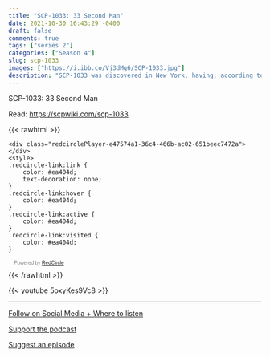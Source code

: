 ```yaml
---
title: "SCP-1033: 33 Second Man"
date: 2021-10-30 16:43:29 -0400
draft: false
comments: true
tags: ["series 2"]
categories: ["Season 4"]
slug: scp-1033
images: ["https://i.ibb.co/Vj3dMg6/SCP-1033.jpg"]
description: "SCP-1033 was discovered in New York, having, according to several witnesses, \"materialised in the middle of the road\". Interviews with witnesses found that people in the area experienced a vision-encompassing white flash, accompanied by hearing a two-second burst of static from all directions."
---
```


SCP-1033: 33 Second Man

Read: https://scpwiki.com/scp-1033

{{< rawhtml >}}
<script async defer onload="redcircleIframe();" src="https://api.podcache.net/embedded-player/sh/63705181-2bd5-4fc1-a869-6f5b27226efa/ep/e47574a1-36c4-466b-ac02-651beec7472a"></script>
    <div class="redcirclePlayer-e47574a1-36c4-466b-ac02-651beec7472a"></div>
    <style>
    .redcircle-link:link {
        color: #ea404d;
        text-decoration: none;
    }
    .redcircle-link:hover {
        color: #ea404d;
    }
    .redcircle-link:active {
        color: #ea404d;
    }
    .redcircle-link:visited {
        color: #ea404d;
    }
</style>
<p style="margin-top:3px;margin-left:11px;font-family: sans-serif;font-size: 10px; color: gray;">Powered by <a class="redcircle-link" href="https://redcircle.com?utm_source=rc_embedded_player&utm_medium=web&utm_campaign=embedded_v1">RedCircle</a></p>
{{< /rawhtml >}}

{{< youtube 5oxyKes9Vc8 >}}

---

[Follow on Social Media + Where to listen](/links)

[Support the podcast](/support)

[Suggest an episode](/suggest)
